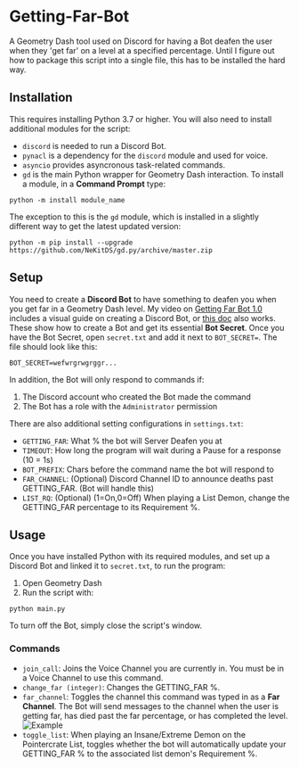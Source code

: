 # Getting-Far-Bot

A Geometry Dash tool used on Discord for having a Bot deafen the user when they 'get far' on a level at a specified percentage. 
Until I figure out how to package this script into a single file, this has to be installed the hard way.

## Installation

This requires installing Python 3.7 or higher.
You will also need to install additional modules for the script:
- `discord` is needed to run a Discord Bot.
- `pynacl` is a dependency for the `discord` module and used for voice.
- `asyncio` provides asyncronous task-related commands.
- `gd` is the main Python wrapper for Geometry Dash interaction.
To install a module, in a **Command Prompt** type:
```
python -m install module_name
```
The exception to this is the `gd` module, which is installed in a
slightly different way to get the latest updated version:
```
python -m pip install --upgrade https://github.com/NeKitDS/gd.py/archive/master.zip
```

## Setup

You need to create a **Discord Bot** to have something to deafen you when you get far in a Geometry Dash level.
My video on [Getting Far Bot 1.0](https://www.youtube.com/watch?v=dlWmOtQ80PM) includes a visual guide on creating a Discord Bot, or
[this doc](https://discordpy.readthedocs.io/en/latest/discord.html) also works. These show how to create a Bot and get its essential **Bot Secret**.
Once you have the Bot Secret, open `secret.txt` and add it next to `BOT_SECRET=`. The file should look like this:
```
BOT_SECRET=wefwrgrwgrggr...
```
In addition, the Bot will only respond to commands if:
1) The Discord account who created the Bot made the command
2) The Bot has a role with the `Administrator` permission

There are also additional setting configurations in `settings.txt`:
- `GETTING_FAR`: What % the bot will Server Deafen you at
- `TIMEOUT`: How long the program will wait during a Pause for a response (10 = 1s)
- `BOT_PREFIX`: Chars before the command name the bot will respond to
- `FAR_CHANNEL`: (Optional) Discord Channel ID to announce deaths past GETTING_FAR. (Bot will handle this)
- `LIST_RQ`: (Optional) (1=On,0=Off) When playing a List Demon, change the GETTING_FAR percentage to its Requirement %. 

## Usage

Once you have installed Python with its required modules, and set up a Discord Bot and linked it to `secret.txt`,
to run the program:
1) Open Geometry Dash
2) Run the script with:
```
python main.py
```
To turn off the Bot, simply close the script's window.

### Commands

- `join_call`: Joins the Voice Channel you are currently in. You must be in a Voice Channel to use this command.
- `change_far (integer)`: Changes the GETTING_FAR %.
- `far_channel`: Toggles the channel this command was typed in as a **Far Channel**. The Bot will send messages
to the channel when the user is getting far, has died past the far percentage, or has completed the level.
![Example](https://cdn.discordapp.com/attachments/471765577011036172/747288541654155304/unknown.png)
- `toggle_list`: When playing an Insane/Extreme Demon on the Pointercrate List, toggles whether the bot will
automatically update your GETTING_FAR % to the associated list demon's Requirement %.
